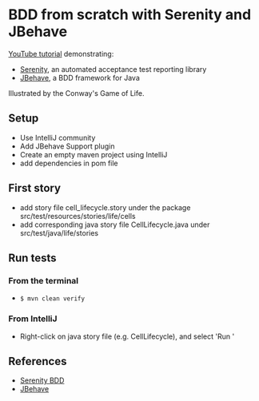 # BDD from scratch with Serenity and JBehave

[YouTube tutorial](https://www.youtube.com/watch?v=pNOnLl8rZAw) demonstrating:

- [Serenity](https://serenity-bdd.info/), an automated acceptance test reporting library
- [JBehave](https://jbehave.org/), a BDD framework for Java

Illustrated by the Conway's Game of Life.

## Setup

- Use IntelliJ community
- Add JBehave Support plugin
- Create an empty maven project using IntelliJ
- add dependencies in pom file

## First story

- add story file cell_lifecycle.story under the package src/test/resources/stories/life/cells
- add corresponding java story file CellLifecycle.java under src/test/java/life/stories

## Run tests

### From the terminal
- `$ mvn clean verify`

### From IntelliJ
- Right-click on java story file (e.g. CellLifecycle), and select 'Run <StoryFile>'

## References

- [Serenity BDD](https://serenity-bdd.github.io/theserenitybook/latest/index.html)
- [JBehave](https://jbehave.org/)
